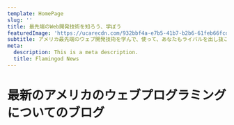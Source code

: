 ```yaml
---
template: HomePage
slug: ''
title: 最先端のWeb開発技術を知ろう、学ぼう
featuredImage: 'https://ucarecdn.com/932bbf4a-e7b5-41b7-b2b6-61feb66fcde3/'
subtitle: アメリカ最先端のウェブ開発技術を学んで、使って、あなたもライバルを出し抜こう
meta:
  description: This is a meta description.
  title: Flamingod News
---
```


# 最新のアメリカのウェブプログラミングについてのブログ




